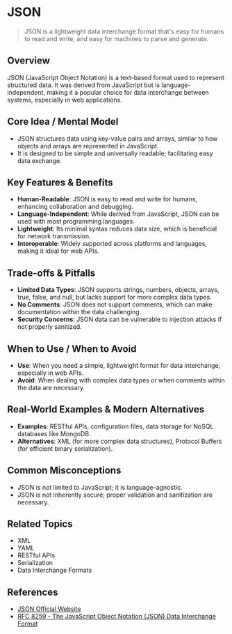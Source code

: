 # JSON

> JSON is a lightweight data interchange format that's easy for humans to read and write, and easy for machines to parse and generate.

## Overview
JSON (JavaScript Object Notation) is a text-based format used to represent structured data. It was derived from JavaScript but is language-independent, making it a popular choice for data interchange between systems, especially in web applications.

## Core Idea / Mental Model
- JSON structures data using key-value pairs and arrays, similar to how objects and arrays are represented in JavaScript.
- It is designed to be simple and universally readable, facilitating easy data exchange.

## Key Features & Benefits
- **Human-Readable**: JSON is easy to read and write for humans, enhancing collaboration and debugging.
- **Language-Independent**: While derived from JavaScript, JSON can be used with most programming languages.
- **Lightweight**: Its minimal syntax reduces data size, which is beneficial for network transmission.
- **Interoperable**: Widely supported across platforms and languages, making it ideal for web APIs.

## Trade-offs & Pitfalls
- **Limited Data Types**: JSON supports strings, numbers, objects, arrays, true, false, and null, but lacks support for more complex data types.
- **No Comments**: JSON does not support comments, which can make documentation within the data challenging.
- **Security Concerns**: JSON data can be vulnerable to injection attacks if not properly sanitized.

## When to Use / When to Avoid
- **Use**: When you need a simple, lightweight format for data interchange, especially in web APIs.
- **Avoid**: When dealing with complex data types or when comments within the data are necessary.

## Real-World Examples & Modern Alternatives
- **Examples**: RESTful APIs, configuration files, data storage for NoSQL databases like MongoDB.
- **Alternatives**: XML (for more complex data structures), Protocol Buffers (for efficient binary serialization).

## Common Misconceptions
- JSON is not limited to JavaScript; it is language-agnostic.
- JSON is not inherently secure; proper validation and sanitization are necessary.

## Related Topics
- XML
- YAML
- RESTful APIs
- Serialization
- Data Interchange Formats

## References
- [JSON Official Website](https://www.json.org/json-en.html)  
- [RFC 8259 - The JavaScript Object Notation (JSON) Data Interchange Format](https://tools.ietf.org/html/rfc8259)